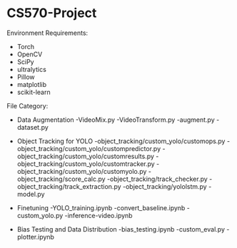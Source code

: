 # CS570-Project

Environment Requirements:
* Torch
* OpenCV
* SciPy
* ultralytics
* Pillow
* matplotlib
* scikit-learn

File Category:
* Data Augmentation
  -VideoMix.py
  -VideoTransform.py
  -augment.py
  -dataset.py

* Object Tracking for YOLO
  -object_tracking/custom_yolo/customops.py
  -object_tracking/custom_yolo/custompredictor.py
  -object_tracking/custom_yolo/customresults.py
  -object_tracking/custom_yolo/customtracker.py
  -object_tracking/custom_yolo/customyolo.py
  -object_tracking/score_calc.py
  -object_tracking/track_checker.py
  -object_tracking/track_extraction.py
  -object_tracking/yololstm.py
  -model.py

* Finetuning
  -YOLO_training.ipynb
  -convert_baseline.ipynb
  -custom_yolo.py
  -inference-video.ipynb

* Bias Testing and Data Distribution
  -bias_testing.ipynb
  -custom_eval.py
  -plotter.ipynb
